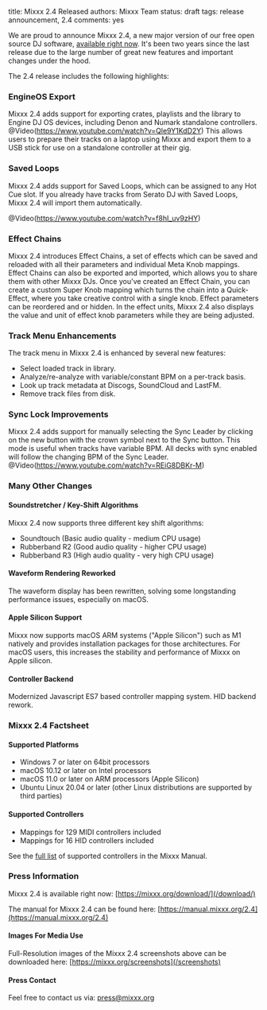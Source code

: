 title: Mixxx 2.4 Released
authors: Mixxx Team
status: draft
tags: release announcement, 2.4
comments: yes

We are proud to announce Mixxx 2.4, a new major version of our free open source DJ software, [available right now](/download/). It's been two years since the last release due to the large number of great new features and important changes under the hood.

The 2.4 release includes the following highlights:

### EngineOS Export

Mixxx 2.4 adds support for exporting crates, playlists and the library to Engine DJ OS devices, including Denon and Numark standalone controllers.
@Video(https://www.youtube.com/watch?v=Qle9Y1KdD2Y)
This allows users to prepare their tracks on a laptop using Mixxx and export them to a USB stick for use on a standalone controller at their gig.

### Saved Loops

Mixxx 2.4 adds support for Saved Loops, which can be assigned to any Hot Cue slot.
If you already have tracks from Serato DJ with Saved Loops, Mixxx 2.4 will import them automatically.

@Video(https://www.youtube.com/watch?v=f8hI_uv9zHY)

### Effect Chains

Mixxx 2.4 introduces Effect Chains, a set of effects which can be saved and reloaded with all their parameters and individual Meta Knob mappings.
Effect Chains can also be exported and imported, which allows you to share them with other Mixxx DJs.
Once you've created an Effect Chain, you can create a custom Super Knob mapping which turns the chain into a Quick-Effect, where you take creative control with a single knob.
Effect parameters can be reordered and or hidden.
In the effect units, Mixxx 2.4 also displays the value and unit of effect knob parameters while they are being adjusted.

### Track Menu Enhancements

The track menu in Mixxx 2.4 is enhanced by several new features:

- Select loaded track in library.
- Analyze/re-analyze with variable/constant BPM on a per-track basis.
- Look up track metadata at Discogs, SoundCloud and LastFM.
- Remove track files from disk.

### Sync Lock Improvements

Mixxx 2.4 adds support for manually selecting the Sync Leader by clicking on the new button with the crown symbol next to the Sync button.
This mode is useful when tracks have variable BPM.
All decks with sync enabled will follow the changing BPM of the Sync Leader.
@Video(https://www.youtube.com/watch?v=REiG8DBKr-M)

### Many Other Changes

#### Soundstretcher / Key-Shift Algorithms

Mixxx 2.4 now supports three different key shift algorithms:

- Soundtouch (Basic audio quality - medium CPU usage)
- Rubberband R2 (Good audio quality - higher CPU usage)
- Rubberband R3 (High audio quality - very high CPU usage)

#### Waveform Rendering Reworked

The waveform display has been rewritten, solving some longstanding performance issues, especially on macOS.

#### Apple Silicon Support

Mixxx now supports macOS ARM systems ("Apple Silicon") such as M1 natively and provides installation packages for those architectures.
For macOS users, this increases the stability and performance of Mixxx on Apple silicon.

#### Controller Backend

Modernized Javascript ES7 based controller mapping system.
HID backend rework.

### Mixxx 2.4 Factsheet

#### Supported Platforms

- Windows 7 or later on 64bit processors
- macOS 10.12 or later on Intel processors
- macOS 11.0 or later on ARM processors (Apple Silicon)
- Ubuntu Linux 20.04 or later (other Linux distributions are supported by third parties)

#### Supported Controllers

- Mappings for 129 MIDI controllers included
- Mappings for 16 HID controllers included

See the [full list](https://manual.mixxx.org/2.4/hardware/manuals#controllers) of supported controllers in the Mixxx Manual.

### Press Information

Mixxx 2.4 is available right now:
[https://mixxx.org/download/](/download/)

The manual for Mixxx 2.4 can be found here:
[https://manual.mixxx.org/2.4](https://manual.mixxx.org/2.4)

#### Images For Media Use

Full-Resolution images of the Mixxx 2.4 screenshots above can be downloaded here:
[https://mixxx.org/screenshots](/screenshots)

#### Press Contact

Feel free to contact us via:
[press@mixxx.org](mailto:press@mixxx.org)
